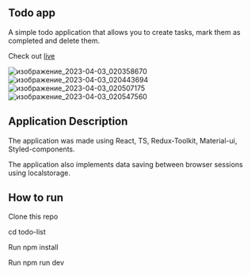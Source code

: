 ## Todo app
A simple todo application that allows you to create tasks, mark them as completed and delete them.

Check out [live](https://todo-list-imperfect-spectrum.vercel.app/)

![изображение_2023-04-03_020358670](https://user-images.githubusercontent.com/55977481/229383797-e4f656aa-9a37-4d1b-a07c-8eb74ef5b3ef.png)
![изображение_2023-04-03_020443694](https://user-images.githubusercontent.com/55977481/229383817-cd32a44d-ee27-4cfd-8c9f-111976f8a87d.png)
![изображение_2023-04-03_020507175](https://user-images.githubusercontent.com/55977481/229383833-cf7b7c18-79cd-4825-9f27-d971ea1c163e.png)
![изображение_2023-04-03_020547560](https://user-images.githubusercontent.com/55977481/229383860-4c55249b-6972-4491-b334-3e4f3caf3879.png)


## Application Description
The application was made using React, TS, Redux-Toolkit, Material-ui, Styled-components.

The application also implements data saving between browser sessions using localstorage.

## How to run

Clone this repo

cd todo-list

Run npm install

Run npm run dev
